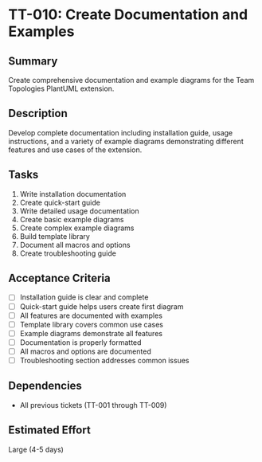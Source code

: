 # TT-010: Create Documentation and Examples

## Summary
Create comprehensive documentation and example diagrams for the Team Topologies PlantUML extension.

## Description
Develop complete documentation including installation guide, usage instructions, and a variety of example diagrams demonstrating different features and use cases of the extension.

## Tasks
1. Write installation documentation
2. Create quick-start guide
3. Write detailed usage documentation
4. Create basic example diagrams
5. Create complex example diagrams
6. Build template library
7. Document all macros and options
8. Create troubleshooting guide

## Acceptance Criteria
- [ ] Installation guide is clear and complete
- [ ] Quick-start guide helps users create first diagram
- [ ] All features are documented with examples
- [ ] Template library covers common use cases
- [ ] Example diagrams demonstrate all features
- [ ] Documentation is properly formatted
- [ ] All macros and options are documented
- [ ] Troubleshooting section addresses common issues

## Dependencies
- All previous tickets (TT-001 through TT-009)

## Estimated Effort
Large (4-5 days)
